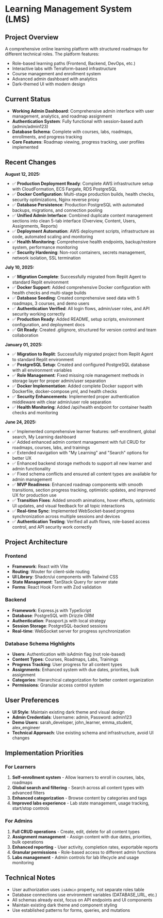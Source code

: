 # Learning Management System (LMS)

## Project Overview
A comprehensive online learning platform with structured roadmaps for different technical roles. The platform features:
- Role-based learning paths (Frontend, Backend, DevOps, etc.)
- Interactive labs with Terraform-based infrastructure
- Course management and enrollment system
- Advanced admin dashboard with analytics
- Dark-themed UI with modern design

## Current Status
- **Working Admin Dashboard**: Comprehensive admin interface with user management, analytics, and roadmap assignment
- **Authentication System**: Fully functional with session-based auth (admin/admin123)
- **Database Schema**: Complete with courses, labs, roadmaps, enrollments, and progress tracking
- **Core Features**: Roadmap viewing, progress tracking, user profiles implemented

## Recent Changes
**August 12, 2025:**
- ✅ **Production Deployment Ready**: Complete AWS infrastructure setup with CloudFormation, ECS Fargate, RDS PostgreSQL
- ✅ **Docker Configuration**: Multi-stage production builds, health checks, security optimizations, Nginx reverse proxy
- ✅ **Database Persistence**: Production PostgreSQL with automated backups, migrations, and connection pooling
- ✅ **Unified Admin Interface**: Combined duplicate content management sections into clean 5-tab interface (Overview, Content, Users, Assignments, Reports)  
- ✅ **Deployment Automation**: AWS deployment scripts, infrastructure as code, automated scaling and monitoring
- ✅ **Health Monitoring**: Comprehensive health endpoints, backup/restore system, performance monitoring
- ✅ **Security Hardening**: Non-root containers, secrets management, network isolation, SSL termination

**July 10, 2025:**
- ✅ **Migration Complete**: Successfully migrated from Replit Agent to standard Replit environment
- ✅ **Docker Support**: Added comprehensive Docker configuration with health checks and multi-stage builds
- ✅ **Database Seeding**: Created comprehensive seed data with 5 roadmaps, 3 courses, and demo users
- ✅ **Authentication Verified**: All login flows, admin/user roles, and API security working correctly
- ✅ **Production Ready**: Added README, setup scripts, environment configuration, and deployment docs
- ✅ **Git Ready**: Created .gitignore, structured for version control and team collaboration

**January 01, 2025:**
- ✅ **Migration to Replit**: Successfully migrated project from Replit Agent to standard Replit environment
- ✅ **PostgreSQL Setup**: Created and configured PostgreSQL database with all environment variables
- ✅ **Role Management**: Fixed missing role management methods in storage layer for proper admin/user separation
- ✅ **Docker Implementation**: Added complete Docker support with Dockerfile, docker-compose.yml, and health checks
- ✅ **Security Enhancements**: Implemented proper authentication middleware with clear admin/user role separation
- ✅ **Health Monitoring**: Added /api/health endpoint for container health checks and monitoring

**June 24, 2025:**
- ✅ Implemented comprehensive learner features: self-enrollment, global search, My Learning dashboard
- ✅ Added enhanced admin content management with full CRUD for roadmaps, courses, labs, and trainings
- ✅ Extended navigation with "My Learning" and "Search" options for better UX
- ✅ Enhanced backend storage methods to support all new learner and admin functionality
- ✅ Fixed schema conflicts and ensured all content types are available for admin management
- ✅ **MVP Readiness**: Enhanced roadmap components with smooth transitions, section progress tracking, optimistic updates, and improved UX for production use
- ✅ **Transition Fixes**: Added smooth animations, hover effects, optimistic UI updates, and visual feedback for all topic interactions
- ✅ **Real-time Sync**: Implemented WebSocket-based progress synchronization across multiple sessions and devices
- ✅ **Authentication Testing**: Verified all auth flows, role-based access control, and API security work correctly

## Project Architecture

### Frontend
- **Framework**: React with Vite
- **Routing**: Wouter for client-side routing
- **UI Library**: Shadcn/ui components with Tailwind CSS
- **State Management**: TanStack Query for server state
- **Forms**: React Hook Form with Zod validation

### Backend
- **Framework**: Express.js with TypeScript
- **Database**: PostgreSQL with Drizzle ORM
- **Authentication**: Passport.js with local strategy
- **Session Storage**: PostgreSQL-backed sessions
- **Real-time**: WebSocket server for progress synchronization

### Database Schema Highlights
- **Users**: Authentication with isAdmin flag (not role-based)
- **Content Types**: Courses, Roadmaps, Labs, Trainings
- **Progress Tracking**: User progress for all content types
- **Assignments**: Enhanced system with due dates, priorities, bulk assignment
- **Categories**: Hierarchical categorization for better content organization
- **Permissions**: Granular access control system

## User Preferences
- **UI Style**: Maintain existing dark theme and visual design
- **Admin Credentials**: Username: admin, Password: admin123
- **Demo Users**: sarah_developer, john_learner, emma_student, alex_engineer
- **Technical Approach**: Use existing schema and infrastructure, avoid UI changes

## Implementation Priorities

### For Learners
1. **Self-enrollment system** - Allow learners to enroll in courses, labs, roadmaps
2. **Global search and filtering** - Search across all content types with advanced filters
3. **Enhanced categorization** - Browse content by categories and tags
4. **Improved labs experience** - Lab state management, usage tracking, start/stop controls

### For Admins
1. **Full CRUD operations** - Create, edit, delete for all content types
2. **Assignment management** - Assign content with due dates, priorities, bulk operations
3. **Enhanced reporting** - User activity, completion rates, exportable reports
4. **Granular permissions** - Role-based access to different admin functions
5. **Labs management** - Admin controls for lab lifecycle and usage monitoring

## Technical Notes
- User authorization uses `isAdmin` property, not separate roles table
- Database connections use environment variables (DATABASE_URL, etc.)
- All schemas already exist, focus on API endpoints and UI components
- Maintain existing dark theme and component styling
- Use established patterns for forms, queries, and mutations